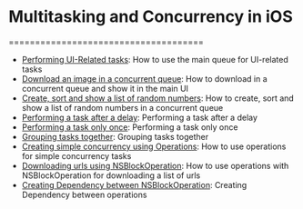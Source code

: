 # Multitasking and Concurrency in iOS
=====================================

- [Performing UI-Related tasks](#): How to use the main queue for UI-related tasks
- [Download an image in a concurrent queue](#): How to download in a concurrent queue and show it in the main UI
- [Create, sort and show a list of random numbers](#): How to create, sort and show a list of random numbers in a concurrent queue
- [Performing a task after a delay](#): Performing a task after a delay
- [Performing a task only once](#): Performing a task only once
- [Grouping tasks together](#): Grouping tasks together
- [Creating simple concurrency using Operations](#): How to use operations for simple concurrency tasks
- [Downloading urls using NSBlockOperation](#): How to use operations with NSBlockOperation for downloading a list of urls
- [Creating Dependency between NSBlockOperation](#): Creating Dependency between operations
